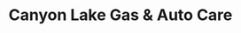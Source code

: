 ---
title: "Canyon Lake Gas & Auto Care"
url: /rapid-city/canyon-lake-gas-und-auto-care/
shop: Autowerkstatt
---